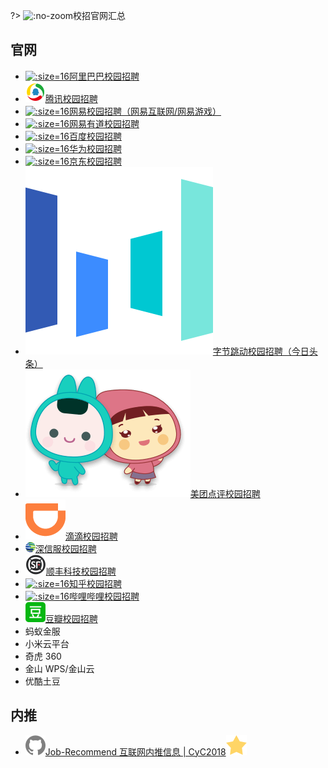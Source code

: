 ?> ![](https://notes.abelsu7.top/_media/shirt.svg ':no-zoom')校招官网汇总

## 官网

* [![](logo/alibaba-campus.ico ':size=16')阿里巴巴校园招聘](https://campus.alibaba.com/index.htm)
* [![](logo/tencent.svg)腾讯校园招聘](https://join.qq.com/index.php)
* [![](logo/netease.ico ':size=16')网易校园招聘（网易互联网/网易游戏）](https://campus.163.com/app/index)
* [![](logo/youdao.ico ':size=16')网易有道校园招聘](http://hr.youdao.com/index.php?t1=index)
* [![](logo/baidu.ico ':size=16')百度校园招聘](https://talent.baidu.com/external/baidu/index.html#/)
* [![](logo/huawei.ico ':size=16')华为校园招聘](http://career.huawei.com/reccampportal/next/mini/index.html)
* [![](logo/jd.ico ':size=16')京东校园招聘](http://campus.jd.com/home)
* [![](logo/bytedance.ico ':size=16')字节跳动校园招聘（今日头条）](https://job.bytedance.com/campus/position)
* [![](logo/meituan.ico ':size=16')美团点评校园招聘](https://campus.meituan.com/)
* [![](logo/didi.ico ':size=16')滴滴校园招聘](http://campus.didichuxing.com/campus)
* [![](logo/sangfor.png ':size=16')深信服校园招聘](http://hr.sangfor.com/campus.html)
* [![](logo/sf.svg)顺丰科技校园招聘](http://campus.sf-tech.com.cn/index.html)
* [![](logo/zhihu.ico ':size=16')知乎校园招聘](https://www.zhihu.com/careers/campus)
* [![](logo/bilibili.ico ':size=16')哔哩哔哩校园招聘](https://campus.bilibili.com/activity-campus2019.html)
* [![](logo/douban.svg)豆瓣校园招聘](https://jobs.douban.com/jobs/campus/)
* 蚂蚁金服
* 小米云平台
* 奇虎 360
* 金山 WPS/金山云
* 优酷土豆

## 内推

- [![](logo/github.svg)Job-Recommend 互联网内推信息 | CyC2018![](logo/star.svg)](https://github.com/CyC2018/Job-Recommend)